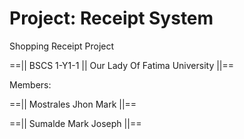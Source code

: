 # Project: Receipt System
Shopping Receipt Project

==|| BSCS 1-Y1-1 || Our Lady Of Fatima University ||==

 Members:
 
==|| Mostrales Jhon Mark ||==

==|| Sumalde Mark Joseph ||==
